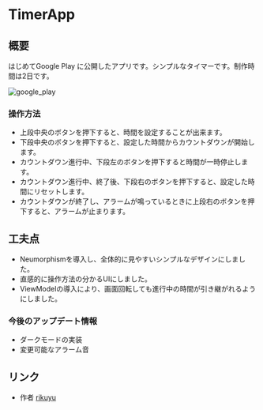 # TimerApp

## 概要
はじめてGoogle Play に公開したアプリです。シンプルなタイマーです。制作時間は2日です。

![google_play](https://user-images.githubusercontent.com/51118613/113967868-e624e680-986c-11eb-9373-ef921cb1acc8.JPG)

### 操作方法

- 上段中央のボタンを押下すると、時間を設定することが出来ます。
- 下段中央のボタンを押下すると、設定した時間からカウントダウンが開始します。
- カウントダウン進行中、下段左のボタンを押下すると時間が一時停止します。
- カウントダウン進行中、終了後、下段右のボタンを押下すると、設定した時間にリセットします。
- カウントダウンが終了し、アラームが鳴っているときに上段右のボタンを押下すると、アラームが止まります。

## 工夫点

- Neumorphismを導入し、全体的に見やすいシンプルなデザインにしました。
- 直感的に操作方法の分かるUIにしました。 
- ViewModelの導入により、画面回転しても進行中の時間が引き継がれるようにしました。

### 今後のアップデート情報
- ダークモードの実装
- 変更可能なアラーム音



## リンク
- 作者
[rikuyu](https://github.com/rikuyu)
